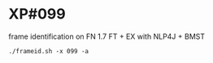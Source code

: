 # XP\#099

frame identification on FN 1.7 FT + EX with NLP4J + BMST

```
./frameid.sh -x 099 -a
```

